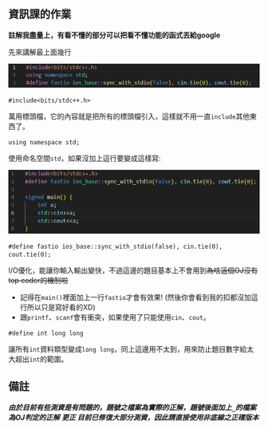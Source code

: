 ## 資訊課的作業

**註解我盡量上，有看不懂的部分可以把看不懂功能的函式丟給google**

先來講解最上面幾行

![圖片載入失敗](https://github.com/lucasw0908/SchoolCodingHomework/blob/main/img/template.png?raw=true)

```cpp=
#include<bits/stdc++.h>
```

萬用標頭檔，它的內容就是把所有的標頭檔引入，這樣就不用一直`include`其他東西了。

```cpp=
using namespace std;
```

使用命名空間`std`，如果沒加上這行要變成這樣寫:

![圖片載入失敗](https://github.com/lucasw0908/SchoolCodingHomework/blob/main/img/without_using_namespace_std.png?raw=true)

```cpp=
#define fastio ios_base::sync_with_stdio(false), cin.tie(0), cout.tie(0);
```
I/O優化，能讓你輸入輸出變快，不過這邊的題目基本上不會用到~~為啥這個OJ沒有top coder的機制啦~~
 * 記得在`main()`裡面加上一行`fastio`才會有效果! (然後你會看到我的扣都沒加這行所以只是寫好看的XD)
 * 跟`printf`、`scanf`會有衝突，如果使用了只能使用`cin`、`cout`。

```cpp=
#define int long long
```
讓所有`int`資料類型變成`long long`，同上這邊用不太到，用來防止題目數字給太大超出`int`的範圍。

## 備註

***由於目前有些測資是有問題的，題號之檔案為實際的正解，題號後面加上`_`的檔案為OJ判定的正解***
***更正 目前已修復大部分測資，因此請直接使用非底線之正確版本***
